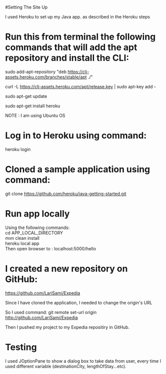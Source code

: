 #Setting The Site Up


I used Heroku to set up my Java app.
as described in the Heroku steps
# Run this from terminal the following commands that will add the apt repository and install the CLI:

sudo add-apt-repository "deb https://cli-assets.heroku.com/branches/stable/apt ./"

curl -L https://cli-assets.heroku.com/apt/release.key | sudo apt-key add -

sudo apt-get update

sudo apt-get install heroku

NOTE : I am using Ubuntu OS
# Log in to Heroku using command:
heroku login

# Cloned a sample application using command:
git clone https://github.com/heroku/java-getting-started.git

# Run app locally
Using the following commands:
<br/> 
cd APP_LOCAL_DIRECTORY
<br/>
mvn clean install
<br/>
heroku local app
<br/>
Then open browser to : localhost:5000/hello
 

# I created a new repository on GitHub:
https://github.com/LariSami/Expedia

Since I have cloned the application, I needed to change the origin's URL

So I used command:
git remote set-url origin http://github.com/LariSami/Expedia

Then I pushed my project to my Expedia repositiry in GitHub.

# Testing
I used JOptionPane to show a dialog box to take data from user, every time I used different variable (destinationCity, lengthOfStay...etc).